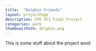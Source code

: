 ```yaml
---
title:  "Dolphin Friends"
layout: projectPage
description: CPE 471 Final Project
categories: work
thumbnailPath: dolphin.png
---
```


This is some stuff about the project woot